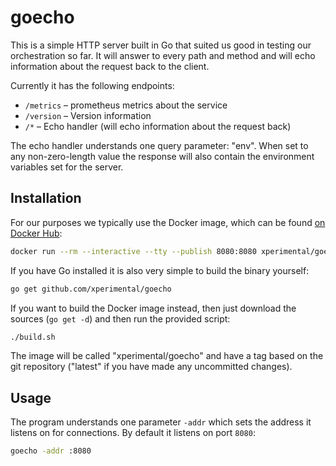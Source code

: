 # goecho

This is a simple HTTP server built in Go that suited us good in testing our orchestration so far. It will answer to every path and method and will echo information about the request back to the client.

Currently it has the following endpoints:

- `/metrics` – prometheus metrics about the service
- `/version` – Version information
- `/*` – Echo handler (will echo information about the request back)

The echo handler understands one query parameter: "env". When set to any non-zero-length value the response will also contain the environment variables set for the server.

## Installation

For our purposes we typically use the Docker image, which can be found [on Docker Hub](https://hub.docker.com/r/xperimental/goecho/):

```bash
docker run --rm --interactive --tty --publish 8080:8080 xperimental/goecho:$TAG
```

If you have Go installed it is also very simple to build the binary yourself:

```bash
go get github.com/xperimental/goecho
```

If you want to build the Docker image instead, then just download the sources (`go get -d`) and then run the provided script:

```bash
./build.sh
```

The image will be called "xperimental/goecho" and have a tag based on the git repository ("latest" if you have made any uncommitted changes).

## Usage

The program understands one parameter `-addr` which sets the address it listens on for connections. By default it listens on port `8080`:

```bash
goecho -addr :8080
```

